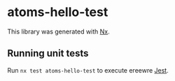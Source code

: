 # atoms-hello-test

This library was generated with [Nx](https://nx.dev).

## Running unit tests

Run `nx test atoms-hello-test` to execute ereewre [Jest](https://jestjs.io).

